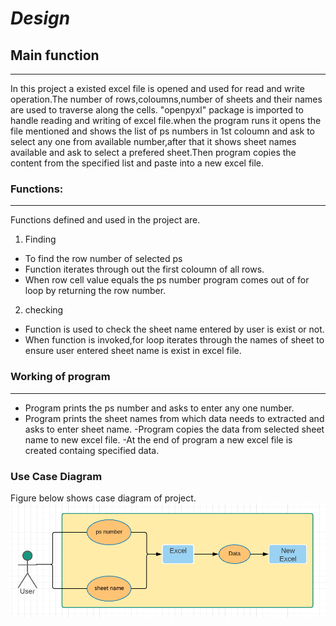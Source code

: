 # ***Design*** 

## **Main function**
***
In this project a existed excel file is opened and used for read and write operation.The number of rows,coloumns,number of sheets and their names are used to traverse along the cells.
"openpyxl" package is imported to handle reading and writing of excel file.when the program runs it opens the file mentioned and shows the list of ps numbers in 1st coloumn and ask to select any one from available number,after that it shows sheet names available and ask to select a prefered sheet.Then program copies the content from the specified list and paste into a new excel file.


### **Functions:**
---
Functions defined and used in the project are. 
1. Finding 
- To find the row number of selected ps 
- Function iterates through out the first coloumn of all rows.
- When row cell value equals the ps number program comes out of for loop by returning the row number.
2.  checking
- Function is used to check the sheet name entered by user is exist or not.
- When function is invoked,for loop iterates through the names of sheet to ensure user entered sheet name is exist in excel file. 

### **Working of program**
---
- Program prints the ps number and asks to enter any one number.
- Program prints the sheet names from which data needs to extracted and asks to enter sheet name.
-Program copies the data from selected sheet name to new excel file.
-At the end of program a new excel file is created containg specified data.
### **Use Case Diagram**
Figure below shows case diagram of project.
![case](casediagram.PNG)
